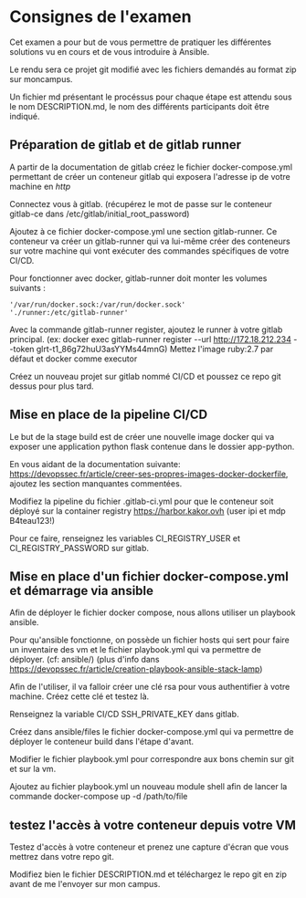 # Consignes de l'examen 

Cet examen a pour but de vous permettre de pratiquer les différentes solutions vu en cours et de vous introduire à Ansible. 

Le rendu sera ce projet git modifié avec les fichiers demandés au format zip sur moncampus. 

Un fichier md présentant le procéssus pour chaque étape est attendu sous le nom DESCRIPTION.md, le nom des différents participants doit être indiqué. 

## Préparation de gitlab et de gitlab runner 

A partir de la documentation de gitlab créez le fichier docker-compose.yml permettant de créer un conteneur gitlab qui exposera l'adresse ip de votre machine en *http*

Connectez vous à gitlab. (récupérez le mot de passe sur le conteneur gitlab-ce dans /etc/gitlab/initial_root_password)

Ajoutez à ce fichier docker-compose.yml une section gitlab-runner. Ce conteneur va créer un gitlab-runner qui va lui-même créer des conteneurs sur votre machine qui vont exécuter des commandes spécifiques de votre CI/CD.

Pour fonctionner avec docker, gitlab-runner doit monter les volumes suivants : 

```
'/var/run/docker.sock:/var/run/docker.sock'
'./runner:/etc/gitlab-runner'
```

Avec la commande gitlab-runner register, ajoutez le runner à votre gitlab principal. (ex: docker exec <idgitlab-runner> gitlab-runner register  --url http://172.18.212.234  --token glrt-t1_86g72huU3asYYMs44mnG)
Mettez l'image ruby:2.7 par défaut et docker comme executor


Créez un nouveau projet sur gitlab nommé CI/CD et poussez ce repo git dessus pour plus tard. 

## Mise en place de la pipeline CI/CD

Le but de la stage build est de créer une nouvelle image docker qui va exposer une application python flask contenue dans le dossier app-python. 

En vous aidant de la documentation suivante: https://devopssec.fr/article/creer-ses-propres-images-docker-dockerfile, ajoutez les section manquantes commentées. 

Modifiez la pipeline du fichier .gitlab-ci.yml pour que le conteneur soit déployé sur la container registry https://harbor.kakor.ovh (user ipi et mdp B4teau123!)

Pour ce faire, renseignez les variables CI_REGISTRY_USER et CI_REGISTRY_PASSWORD sur gitlab. 

## Mise en place d'un fichier docker-compose.yml et démarrage via ansible

Afin de déployer le fichier docker compose, nous allons utiliser un playbook ansible. 

Pour qu'ansible fonctionne, on possède un fichier hosts qui sert pour faire un inventaire des vm et le fichier playbook.yml qui va permettre de déployer. (cf: ansible/) (plus d'info dans https://devopssec.fr/article/creation-playbook-ansible-stack-lamp)

Afin de l'utiliser, il va falloir créer une clé rsa pour vous authentifier à votre machine. Créez cette clé et testez là. 

Renseignez la variable CI/CD SSH_PRIVATE_KEY dans gitlab. 

Créez dans ansible/files le fichier docker-compose.yml qui va permettre de déployer le conteneur build dans l'étape d'avant. 

Modifier le fichier playbook.yml pour correspondre aux bons chemin sur git et sur la vm. 

Ajoutez au fichier playbook.yml un nouveau module shell afin de lancer la commande docker-compose up -d /path/to/file

## testez l'accès à votre conteneur depuis votre VM 

Testez d'accès à votre conteneur et prenez une capture d'écran que vous mettrez dans votre repo git.

Modifiez bien le fichier DESCRIPTION.md et téléchargez le repo git en zip avant de me l'envoyer sur mon campus. 
